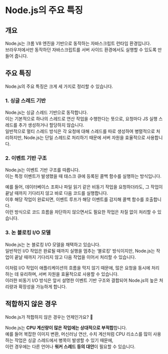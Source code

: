 # Node.js의 주요 특징

## 개요

Node.js는 크롬 V8 엔진을 기반으로 동작하는 자바스크립트 런타임 환경입니다.  
브라우저에서만 동작하던 자바스크립트를 서버 사이드 환경에서도 실행할 수 있도록 만들어 줍니다.

## 주요 특징

Node.js의 주요 특징은 크게 세 가지로 정리할 수 있습니다.

### 1. 싱글 스레드 기반

Node.js는 싱글 스레드 기반으로 동작합니다.  
이는 기본적으로 하나의 스레드로 연산 작업을 수행한다는 뜻으로, 요청마다 JS 실행 스레드를 추가 생성하거나 할당하지 않습니다.  
일반적으로 멀티 스레드 방식은 각 요청에 대해 스레드를 따로 생성하여 병렬적으로 처리하지만, Node.js는 단일 스레드로 처리하기 때문에 서버 자원을 효율적으로 사용합니다.

### 2. 이벤트 기반 구조

Node.js는 이벤트 기반 구조를 따릅니다.  
이는 특정 이벤트가 발생했을 때 태스크 큐에 등록된 콜백 함수를 실행하는 방식입니다.

예를 들어, 데이터베이스 조회나 파일 읽기 같은 비동기 작업을 요청하더라도, 그 작업이 끝날 때까지 기다리지 않고 바로 다음 코드를 실행합니다.  
이후 해당 작업이 완료되면, 이벤트 루프가 해당 이벤트를 감지해 콜백 함수를 호출합니다.  
이런 방식으로 코드 흐름을 차단하지 않으면서도 필요한 작업은 차질 없이 처리할 수 있습니다.

### 3. 논 블로킹 I/O 모델

Node.js는 논 블로킹 I/O 모델을 채택하고 있습니다.  
일반적인 I/O 작업은 완료될 때까지 실행을 멈추는 ‘블로킹’ 방식이지만, Node.js는 작업이 끝날 때까지 기다리지 않고 다음 작업을 이어서 처리할 수 있습니다.

이처럼 I/O 작업이 애플리케이션의 흐름을 막지 않기 때문에, 많은 요청을 동시에 처리하는 데 유리하며, 서버 자원을 효율적으로 사용할 수 있습니다.  
이러한 비동기 I/O 방식은 앞서 설명한 이벤트 기반 구조와 결합되어 Node.js의 높은 처리량과 확장성을 가능하게 합니다.

## 적합하지 않은 경우

Node.js가 적합하지 않은 경우는 언제인가요? 🤔

Node.js는 **CPU 계산량이 많은 작업에는 상대적으로 부적합**합니다.  
예를 들어 복잡한 이미지 변환, 머신러닝 연산, 수치 계산처럼 CPU 리소스를 많이 사용하는 작업은 싱글 스레드에서 병목이 발생할 수 있기 때문에,  
이런 경우에는 다른 언어나 **워커 스레드 등의 대안**이 필요할 수 있습니다.
